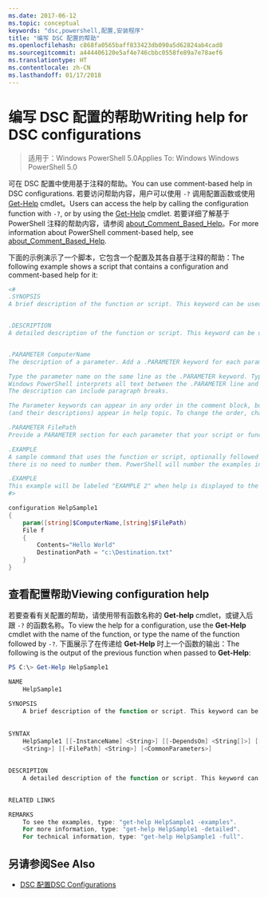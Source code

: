 ```yaml
---
ms.date: 2017-06-12
ms.topic: conceptual
keywords: "dsc,powershell,配置,安装程序"
title: "编写 DSC 配置的帮助"
ms.openlocfilehash: c868fa0565baff833423db090a5d62824ab4cad8
ms.sourcegitcommit: a444406120e5af4e746cbbc0558fe89a7e78aef6
ms.translationtype: HT
ms.contentlocale: zh-CN
ms.lasthandoff: 01/17/2018
---
```

# <a name="writing-help-for-dsc-configurations"></a><span data-ttu-id="b10de-103">编写 DSC 配置的帮助</span><span class="sxs-lookup"><span data-stu-id="b10de-103">Writing help for DSC configurations</span></span>

><span data-ttu-id="b10de-104">适用于：Windows PowerShell 5.0</span><span class="sxs-lookup"><span data-stu-id="b10de-104">Applies To: Windows Windows PowerShell 5.0</span></span>

<span data-ttu-id="b10de-105">可在 DSC 配置中使用基于注释的帮助。</span><span class="sxs-lookup"><span data-stu-id="b10de-105">You can use comment-based help in DSC configurations.</span></span> <span data-ttu-id="b10de-106">若要访问帮助内容，用户可以使用 `-?` 调用配置函数或使用 [Get-Help](https://technet.microsoft.com/en-us/library/hh849696.aspx) cmdlet。</span><span class="sxs-lookup"><span data-stu-id="b10de-106">Users can access the help by calling the configuration function with `-?`, or by using the [Get-Help](https://technet.microsoft.com/en-us/library/hh849696.aspx) cmdlet.</span></span> <span data-ttu-id="b10de-107">若要详细了解基于 PowerShell 注释的帮助内容，请参阅 [about_Comment_Based_Help](https://technet.microsoft.com/en-us/library/hh847834.aspx)。</span><span class="sxs-lookup"><span data-stu-id="b10de-107">For more information about PowerShell comment-based help, see [about_Comment_Based_Help](https://technet.microsoft.com/en-us/library/hh847834.aspx).</span></span>

<span data-ttu-id="b10de-108">下面的示例演示了一个脚本，它包含一个配置及其各自基于注释的帮助：</span><span class="sxs-lookup"><span data-stu-id="b10de-108">The following example shows a script that contains a configuration and comment-based help for it:</span></span>

```powershell
<#
.SYNOPSIS
A brief description of the function or script. This keyword can be used only once for each configuration.


.DESCRIPTION
A detailed description of the function or script. This keyword can be used only once for each configuration.


.PARAMETER ComputerName
The description of a parameter. Add a .PARAMETER keyword for each parameter in the function or script syntax.

Type the parameter name on the same line as the .PARAMETER keyword. Type the parameter description on the lines following the .PARAMETER keyword. 
Windows PowerShell interprets all text between the .PARAMETER line and the next keyword or the end of the comment block as part of the parameter description. 
The description can include paragraph breaks.

The Parameter keywords can appear in any order in the comment block, but the function or script syntax determines the order in which the parameters 
(and their descriptions) appear in help topic. To change the order, change the syntax.

.PARAMETER FilePath
Provide a PARAMETER section for each parameter that your script or function accepts.

.EXAMPLE
A sample command that uses the function or script, optionally followed by sample output and a description. Repeat this keyword for each example. If you have multiple examples,
there is no need to number them. PowerShell will number the examples in help text.

.EXAMPLE
This example will be labeled "EXAMPLE 2" when help is displayed to the user.
#>

configuration HelpSample1
{
    param([string]$ComputerName,[string]$FilePath)
    File f
    {
        Contents="Hello World"
        DestinationPath = "c:\Destination.txt"
    }
}
```

## <a name="viewing-configuration-help"></a><span data-ttu-id="b10de-109">查看配置帮助</span><span class="sxs-lookup"><span data-stu-id="b10de-109">Viewing configuration help</span></span>

<span data-ttu-id="b10de-110">若要查看有关配置的帮助，请使用带有函数名称的 **Get-help** cmdlet，或键入后跟 `-?` 的函数名称。</span><span class="sxs-lookup"><span data-stu-id="b10de-110">To view the help for a configuration, use the **Get-Help** cmdlet with the name of the function, or type the name of the function followed by `-?`.</span></span> <span data-ttu-id="b10de-111">下面展示了在传递给 **Get-Help** 时上一个函数的输出：</span><span class="sxs-lookup"><span data-stu-id="b10de-111">The following is the output of the previous function when passed to **Get-Help**:</span></span>

```powershell
PS C:\> Get-Help HelpSample1

NAME
    HelpSample1
    
SYNOPSIS
    A brief description of the function or script. This keyword can be used only once for each configuration.
    
    
SYNTAX
    HelpSample1 [[-InstanceName] <String>] [[-DependsOn] <String[]>] [[-OutputPath] <String>] [[-ConfigurationData] <Hashtable>] [[-ComputerName] 
    <String>] [[-FilePath] <String>] [<CommonParameters>]
    
    
DESCRIPTION
    A detailed description of the function or script. This keyword can be used only once for each configuration.
    

RELATED LINKS

REMARKS
    To see the examples, type: "get-help HelpSample1 -examples".
    For more information, type: "get-help HelpSample1 -detailed".
    For technical information, type: "get-help HelpSample1 -full".
```

## <a name="see-also"></a><span data-ttu-id="b10de-112">另请参阅</span><span class="sxs-lookup"><span data-stu-id="b10de-112">See Also</span></span>
* [<span data-ttu-id="b10de-113">DSC 配置</span><span class="sxs-lookup"><span data-stu-id="b10de-113">DSC Configurations</span></span>](configurations.md)

